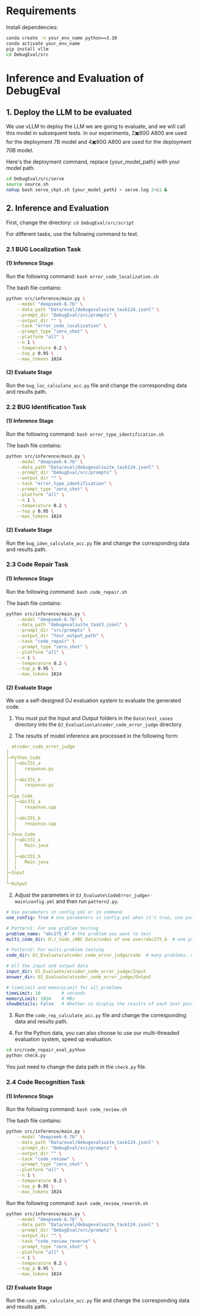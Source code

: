 # Requirements

Install dependencies:

```sh
conda create -n your_env_name python==3.10
conda activate your_env_name
pip install vllm
cd DebugEval/src
```

# Inference and Evaluation of DebugEval

## 1. Deploy the LLM to be evaluated

We use vLLM to deploy the LLM we are going to evaluate, and we will call this model in subsequent tests. In our experiments, 2✖️80G A800 are used for the deployment 7B model and 4✖️80G A800 are used for the deployment 70B model.

Here's the deployment command, replace {your_model_path} with your model path.

```bash
cd DebugEval/src/serve
source source.sh
nohup bash serve_ckpt.sh {your_model_path} > serve.log 2>&1 &
```

## 2. Inference and Evaluation

First, change the directory: `cd DebugEval/src/script`

For different tasks, use the following command to test.

### 2.1 BUG Localization Task
#### (1) Inference Stage

Run the following command: `bash error_code_localization.sh` 

The bash file contains:

```sh
python src/inference/main.py \
    --model "deepseek-6.7b" \
    --data_path "Data/eval/debugevalsuite_task124.jsonl" \
    --prompt_dir "DebugEval/src/prompts" \
    --output_dir "" \
    --task "error_code_localization" \
    --prompt_type "zero_shot" \
    --platform "all" \
    --n 1 \
    --temperature 0.2 \
    --top_p 0.95 \
    --max_tokens 1024
```

#### (2) Evaluate Stage

Run the `bug_loc_calculate_acc.py` file and change the corresponding data and results path.

### 2.2 BUG Identification Task
#### (1) Inference Stage

Run the following command: `bash error_type_identification.sh` 

The bash file contains:

```sh
python src/inference/main.py \
    --model "deepseek-6.7b" \
    --data_path "Data/eval/debugevalsuite_task124.jsonl" \
    --prompt_dir "DebugEval/src/prompts" \
    --output_dir "" \
    --task "error_type_identification" \
    --prompt_type "zero_shot" \
    --platform "all" \
    --n 1 \
    --temperature 0.2 \
    --top_p 0.95 \
    --max_tokens 1024
```

#### (2) Evaluate Stage

Run the `bug_iden_calculate_acc.py` file and change the corresponding data and results path.

### 2.3 Code Repair Task
#### (1) Inference Stage

Run the following command: `bash code_repair.sh` 

The bash file contains:

```sh
python src/inference/main.py \
    --model "deepseek-6.7b" \
    --data_path "debugevalsuite_task3.jsonl" \
    --prompt_dir "src/prompts" \
    --output_dir "Your_output_path" \
    --task "code_repair" \
    --prompt_type "zero_shot" \
    --platform "all" \
    --n 1 \
    --temperature 0.2 \
    --top_p 0.95 \
    --max_tokens 1024
```

#### (2) Evaluate Stage
We use a self-designed OJ evaluation system to evaluate the generated code.
1) You must put the Input and Output folders in the `Data\test_cases` directory into the `OJ_Evaluation\atcoder_code_error_judge` directory.

2) The results of model inference are processed in the following form:

```yaml
  atcoder_code_error_judge
│  
├─Python_Code
│  ├─abc331_a
│  │   response.py
│  │      
│  ├─abc331_b
│  │   response.py
│  │
├─Cpp_Code
│  ├─abc331_a
│  │   response.cpp
│  │      
│  ├─abc331_b
│  │   response.cpp
│  │
├─Java_Code
│  ├─abc331_a
│  │   Main.java
│  │      
│  ├─abc331_b
│  │   Main.java
│  │
├─Input
│          
└─Output
```

2) Adjust the parameters in `OJ_Evaluate\CodeError_judger-main\config.yml` and then run `pattern2.py`.

```yaml
# Use parameters in config.yml or in command
use_config: True # Use parameters in config.yml when it's true, use parameters in command when it's false

# Pattern1: For one problem testing
problem_name: "abc275_A" # the problem you want to test
multi_code_dir: D:/_Code_/ABC Data/codes of one user/abc275_A  # one problem, many code for the problem

# Pattern2: For multi-problem testing
code_dir: OJ_Evaluate/atcoder_code_error_judge/code  # many problems, many code for each problem

# All the input and output data
input_dir: OJ_Evaluate/atcoder_code_error_judge/Input
answer_dir: OJ_Evaluate/atcoder_code_error_judge/Output

# timeLimit and memoryLimit for all problems
timeLimit: 10        # seconds
memoryLimit: 1024    # MBs
showDetails: False   # Whether to display the results of each test point
```

3) Run the `code_rep_calculate_acc.py` file and change the corresponding data and results path.
   
4) For the Python data, you can also choose to use our multi-threaded evaluation system, speed up evaluation.
  
  ```sh
  cd src/code_repair_eval_python
  python check.py
  ```

  You just need to change the data path in the `check.py` file.

### 2.4 Code Recognition Task

#### (1) Inference Stage

Run the following command: `bash code_review.sh` 

The bash file contains:

```sh
python src/inference/main.py \
    --model "deepseek-6.7b" \
    --data_path "Data/eval/debugevalsuite_task124.jsonl" \
    --prompt_dir "DebugEval/src/prompts" \
    --output_dir "" \
    --task "code_review" \
    --prompt_type "zero_shot" \
    --platform "all" \
    --n 1 \
    --temperature 0.2 \
    --top_p 0.95 \
    --max_tokens 1024
```

Run the following command: `bash code_review_reversh.sh` 

```sh
python src/inference/main.py \
    --model "deepseek-6.7b" \
    --data_path "Data/eval/debugevalsuite_task124.jsonl" \
    --prompt_dir "DebugEval/src/prompts" \
    --output_dir "" \
    --task "code_review_reverse" \
    --prompt_type "zero_shot" \
    --platform "all" \
    --n 1 \
    --temperature 0.2 \
    --top_p 0.95 \
    --max_tokens 1024
```

#### (2) Evaluate Stage

Run the `code_rev_calculate_acc.py` file and change the corresponding data and results path.
